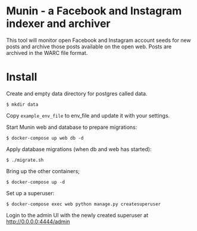 # Munin - a Facebook and Instagram indexer and archiver

This tool will monitor open Facebook and Instagram account seeds for new posts and archive those posts available on the open web. Posts are archived in the WARC file format.

# Install

Create and empty data directory for postgres called data.

`$ mkdir data`

Copy `example_env_file` to env_file and update it with your settings.

Start Munin web and database to prepare migrations:

`$ docker-compose up web db -d`

Apply database migrations (when db and web has started):

`$ ./migrate.sh`

Bring up the other containers;

`$ docker-compose up -d`

Set up a superuser:

`$ docker-compose exec web python manage.py createsuperuser`

Login to the admin UI with the newly created superuser at http://0.0.0.0:4444/admin
